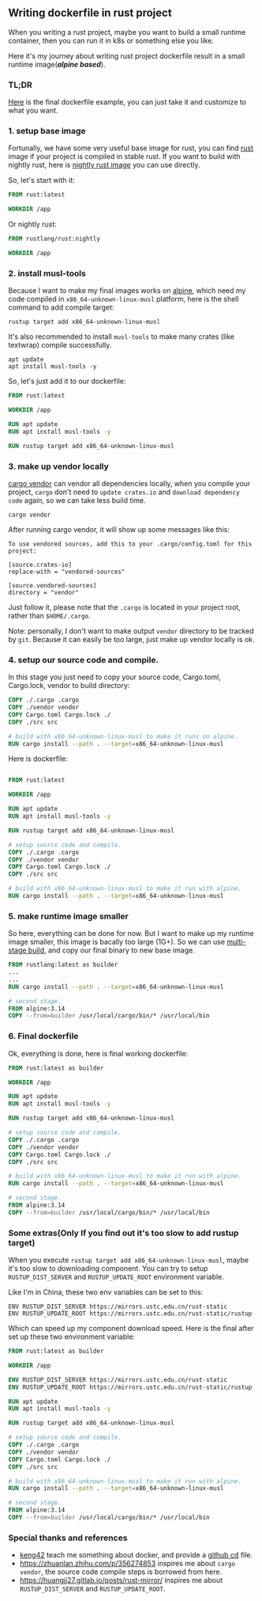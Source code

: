 ## Writing dockerfile in rust project
When you writing a rust project, maybe you want to build a small runtime container, then you can run it in k8s or something else you like.

Here it's my journey about writing rust project dockerfile result in a small runtime image(***alpine based***).

### TL;DR
[Here](#6-final-dockerfile) is the final dockerfile example, you can just take it and customize to what you want.

### 1. setup base image
Fortunally, we have some very useful base image for rust, you can find [rust](https://hub.docker.com/_/rust) image if your project is compiled in stable rust.  If you want to build with nightly rust, here is [nightly rust image](https://hub.docker.com/r/rustlang/rust) you can use directly.

So, let's start with it:
```dockerfile
FROM rust:latest

WORKDIR /app
```

Or nightly rust:
```dockerfile
FROM rustlang/rust:nightly

WORKDIR /app
```

### 2. install musl-tools
Because I want to make my final images works on [alpine](https://hub.docker.com/_/alpine), which need my code compiled in `x86_64-unknown-linux-musl` platform, here is the shell command to add compile target:
```shell
rustup target add x86_64-unknown-linux-musl
```

It's also recommended to install `musl-tools` to make many crates (like textwrap) compile successfully.
```shell
apt update
apt install musl-tools -y
```

So, let's just add it to our dockerfile:

```dockerfile
FROM rust:latest

WORKDIR /app

RUN apt update
RUN apt install musl-tools -y

RUN rustup target add x86_64-unknown-linux-musl
```

### 3. make up vendor locally
[cargo vendor](https://doc.rust-lang.org/cargo/commands/cargo-vendor.html) can vendor all dependencies locally, when you compile your project, `cargo` don't need to `update crates.io` and `download dependency code` again, so we can take less build time.
```shell
cargo vendor
```

After running cargo vendor, it will show up some messages like this:

```text
To use vendored sources, add this to your .cargo/config.toml for this project:

[source.crates-io]
replace-with = "vendored-sources"

[source.vendored-sources]
directory = "vendor"
```

Just follow it, please note that the `.cargo` is located in your project root, rather than `$HOME/.cargo`.

Note: personally, I don't want to make output `vendor` directory to be tracked by `git`.  Because it can easily be too large, just make up vendor locally is ok.

### 4. setup our source code and compile.
In this stage you just need to copy your source code, Cargo.toml, Cargo.lock, vendor to build directory:
```dockerfile
COPY ./.cargo .cargo
COPY ./vendor vendor
COPY Cargo.toml Cargo.lock ./
COPY ./src src

# build with x86_64-unknown-linux-musl to make it runs on alpine.
RUN cargo install --path . --target=x86_64-unknown-linux-musl
```

Here is dockerfile:
```dockerfile

FROM rust:latest

WORKDIR /app

RUN apt update
RUN apt install musl-tools -y

RUN rustup target add x86_64-unknown-linux-musl

# setup source code and compile.
COPY ./.cargo .cargo
COPY ./vendor vendor
COPY Cargo.toml Cargo.lock ./
COPY ./src src

# build with x86_64-unknown-linux-musl to make it run with alpine.
RUN cargo install --path . --target=x86_64-unknown-linux-musl
```

### 5. make runtime image smaller
So here, everything can be done for now.  But I want to make up my runtime image smaller, this image is bacally too large (1G+).  So we can use [multi-stage build](https://docs.docker.com/develop/develop-images/multistage-build/), and copy our final binary to new base image.
```dockerfile
FROM rustlang:latest as builder
...
...
RUN cargo install --path . --target=x86_64-unknown-linux-musl

# second stage.
FROM alpine:3.14
COPY --from=builder /usr/local/cargo/bin/* /usr/local/bin
```

### 6. Final dockerfile
Ok, everything is done, here is final working dockerfile:
```dockerfile
FROM rust:latest as builder

WORKDIR /app

RUN apt update
RUN apt install musl-tools -y

RUN rustup target add x86_64-unknown-linux-musl

# setup source code and compile.
COPY ./.cargo .cargo
COPY ./vendor vendor
COPY Cargo.toml Cargo.lock ./
COPY ./src src

# build with x86_64-unknown-linux-musl to make it run with alpine.
RUN cargo install --path . --target=x86_64-unknown-linux-musl

# second stage.
FROM alpine:3.14
COPY --from=builder /usr/local/cargo/bin/* /usr/local/bin
```

### Some extras(Only If you find out it's too slow to add rustup target)
When you execute `rustup target add x86_64-unknown-linux-musl`, maybe it's too slow to downloading component.  You can try to setup `RUSTUP_DIST_SERVER` and `RUSTUP_UPDATE_ROOT` environment variable.

Like I'm in China, these two env variables can be set to this:
```shell
ENV RUSTUP_DIST_SERVER https://mirrors.ustc.edu.cn/rust-static
ENV RUSTUP_UPDATE_ROOT https://mirrors.ustc.edu.cn/rust-static/rustup
```

Which can speed up my component download speed.  Here is the final after set up these two environment variable:

```dockerfile
FROM rust:latest as builder

WORKDIR /app

ENV RUSTUP_DIST_SERVER https://mirrors.ustc.edu.cn/rust-static
ENV RUSTUP_UPDATE_ROOT https://mirrors.ustc.edu.cn/rust-static/rustup

RUN apt update
RUN apt install musl-tools -y

RUN rustup target add x86_64-unknown-linux-musl

# setup source code and compile.
COPY ./.cargo .cargo
COPY ./vendor vendor
COPY Cargo.toml Cargo.lock ./
COPY ./src src

# build with x86_64-unknown-linux-musl to make it run with alpine.
RUN cargo install --path . --target=x86_64-unknown-linux-musl

# second stage.
FROM alpine:3.14
COPY --from=builder /usr/local/cargo/bin/* /usr/local/bin
```

### Special thanks and references
- [keng42](https://github.com/keng42) teach me something about docker, and provide a [github cd](https://github.com/WindSoilder/hors/pull/54) file.
- https://zhuanlan.zhihu.com/p/356274853 inspires me about `cargo vendor`, the source code compile steps is borrowed from here.
- https://huangjj27.gitlab.io/posts/rust-mirror/ inspires me about `RUSTUP_DIST_SERVER` and `RUSTUP_UPDATE_ROOT`.
